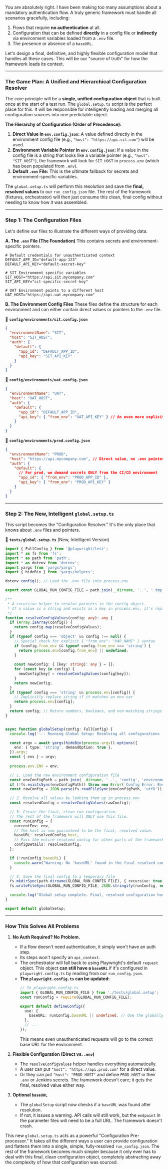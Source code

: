 You are absolutely right. I have been making too many assumptions about a mandatory authentication flow. A truly generic framework must handle all scenarios gracefully, including:

1.  Flows that require **no authentication** at all.
2.  Configuration that can be defined **directly** in a config file or **indirectly** via environment variables loaded from a `.env` file.
3.  The presence or absence of a `baseURL`.

Let's design a final, definitive, and highly flexible configuration model that handles all these cases. This will be our "source of truth" for how the framework loads its context.

---

### **The Game Plan: A Unified and Hierarchical Configuration Resolver**

The core principle will be a **single, unified configuration object** that is built once at the start of a test run. The `global.setup.ts` script is the perfect place for this. It will be responsible for intelligently loading and merging all configuration sources into one predictable object.

**The Hierarchy of Configuration (Order of Precedence):**

1.  **Direct Value in `env.config.json`:** A value defined directly in the environment config file (e.g., `"host": "https://api.sit.com"`) will be used.
2.  **Environment Variable Pointer in `env.config.json`:** If a value in the config file is a string that looks like a variable pointer (e.g., `"host": "SIT_HOST"`), the framework will look for `SIT_HOST` in `process.env` (which has been populated from `.env`).
3.  **Default `.env` File:** This is the ultimate fallback for secrets and environment-specific variables.

The `global.setup.ts` will perform this resolution and save the **final, resolved values** to our `run_config.json` file. The rest of the framework (fixtures, orchestrator) will then just consume this clean, final config without needing to know how it was assembled.

---

### **Step 1: The Configuration Files**

Let's define our files to illustrate the different ways of providing data.

**A. The `.env` File (The Foundation)**
This contains secrets and environment-specific pointers.
```.env
# Default credentials for unauthenticated context
DEFAULT_APP_ID="default-app-123"
DEFAULT_API_KEY="default-secret-key"

# SIT Environment specific variables
SIT_HOST="https://api.sit.mycompany.com"
SIT_API_KEY="sit-specific-secret-key"

# UAT Environment points to a different host
UAT_HOST="https://api.uat.mycompany.com"
```

**B. The Environment Config Files**
These files define the structure for each environment and can either contain direct values or pointers to the `.env` file.

📁 **`config/environments/sit.config.json`**
```json
{
  "environmentName": "SIT",
  "host": "SIT_HOST",
  "auth": {
    "default": {
      "app_id": "DEFAULT_APP_ID",
      "api_key": "SIT_API_KEY"
    }
  }
}
```

📁 **`config/environments/uat.config.json`**
```json
{
  "environmentName": "UAT",
  "host": "UAT_HOST",
  "auth": {
    "default": {
      "app_id": "DEFAULT_APP_ID",
      "api_key": { "from_env": "UAT_API_KEY" } // An even more explicit way to point
    }
  }
}
```

📁 **`config/environments/prod.config.json`**
```json
{
  "environmentName": "PROD",
  "host": "https://api.mycompany.com", // Direct value, no .env pointer
  "auth": {
    "default": {
      // For prod, we demand secrets ONLY from the CI/CD environment
      "app_id": { "from_env": "PROD_APP_ID" },
      "api_key": { "from_env": "PROD_API_KEY" }
    }
  }
}
```

---

### **Step 2: The New, Intelligent `global.setup.ts`**

This script becomes the "Configuration Resolver." It's the only place that knows about `.env` files and pointers.

📁 **`tests/global.setup.ts`** (New, Intelligent Version)
```typescript
import { FullConfig } from '@playwright/test';
import * as fs from 'fs';
import * as path from 'path';
import * as dotenv from 'dotenv';
import yargs from 'yargs/yargs';
import { hideBin } from 'yargs/helpers';

dotenv.config(); // Load the .env file into process.env

export const GLOBAL_RUN_CONFIG_FILE = path.join(__dirname, '..', '.tmp', 'run_config.json');

/**
 * A recursive helper to resolve pointers in the config object.
 * If a value is a string and exists as a key in process.env, it's replaced.
 */
function resolveConfigValues(config: any): any {
  if (Array.isArray(config)) {
    return config.map(resolveConfigValues);
  }
  if (typeof config === 'object' && config !== null) {
    // Special check for explicit { "from_env": "VAR_NAME" } syntax
    if (config.from_env && typeof config.from_env === 'string') {
      return process.env[config.from_env] || undefined;
    }
    
    const newConfig: { [key: string]: any } = {};
    for (const key in config) {
      newConfig[key] = resolveConfigValues(config[key]);
    }
    return newConfig;
  }
  if (typeof config === 'string' && process.env[config]) {
    // Implicitly replace string if it matches an env var
    return process.env[config];
  }
  return config; // Return numbers, booleans, and non-matching strings as-is
}


async function globalSetup(config: FullConfig) {
  console.log('--- Running Global Setup: Resolving all configurations ---');

  const argv = await yargs(hideBin(process.argv)).options({
    env: { type: 'string', demandOption: true },
  }).argv;
  const { env } = argv;
  
  process.env.ENV = env;

  // 1. Load the raw environment configuration file
  const envConfigPath = path.join(__dirname, '..', 'config', 'environments', `${env}.config.json`);
  if (!fs.existsSync(envConfigPath)) throw new Error(`Config Error: Env config not found at ${envConfigPath}`);
  const rawConfig = JSON.parse(fs.readFileSync(envConfigPath, 'utf8'));

  // 2. Resolve all values by looking them up in process.env
  const resolvedConfig = resolveConfigValues(rawConfig);

  // 3. Create the final, clean run configuration.
  // The rest of the framework will ONLY use this file.
  const runConfig = {
    currentEnv: env,
    // The host is now guaranteed to be the final, resolved value.
    baseURL: resolvedConfig.host, 
    // Pass the entire resolved config for other parts of the framework to use.
    configDetails: resolvedConfig,
  };

  if (!runConfig.baseURL) {
    console.warn("Warning: No 'baseURL' found in the final resolved configuration. API calls will require a full URL.");
  }

  // 4. Save the final config to a temporary file
  fs.mkdirSync(path.dirname(GLOBAL_RUN_CONFIG_FILE), { recursive: true });
  fs.writeFileSync(GLOBAL_RUN_CONFIG_FILE, JSON.stringify(runConfig, null, 2));

  console.log("Global setup complete. Final, resolved configuration has been saved.");
}

export default globalSetup;
```

---

### **How This Solves All Problems**

1.  **No Auth Required? No Problem.**
    *   If a flow doesn't need authentication, it simply won't have an auth step.
    *   Its steps won't specify an `api_context`.
    *   The orchestrator will fall back to using Playwright's default `request` object. This object **can still have a `baseURL`** if it's configured in `playwright.config.ts` by reading from our `run_config.json`.
    *   **The `playwright.config.ts` can be updated:**
        ```typescript
        // In playwright.config.ts
        import { GLOBAL_RUN_CONFIG_FILE } from './tests/global.setup';
        const runConfig = require(GLOBAL_RUN_CONFIG_FILE);

        export default defineConfig({
          use: {
            baseURL: runConfig.baseURL || undefined, // Use the globally resolved baseURL
          },
          // ...
        });
        ```
        This means even unauthenticated requests will go to the correct base URL for the environment.

2.  **Flexible Configuration (Direct vs. `.env`)**
    *   The `resolveConfigValues` helper handles everything automatically.
    *   A user can put `"host": "https://api.prod.com"` for a direct value.
    *   Or they can put `"host": "PROD_HOST"` and define `PROD_HOST` in their `.env` or Jenkins secrets. The framework doesn't care; it gets the final, resolved value either way.

3.  **Optional `baseURL`**
    *   The `globalSetup` script now checks if a `baseURL` was found after resolution.
    *   If not, it issues a warning. API calls will still work, but the `endpoint` in the parameter files will need to be a full URL. The framework doesn't crash.

This new `global.setup.ts` acts as a powerful "Configuration Pre-processor." It takes all the different ways a user can provide configuration and flattens them into a single, simple, fully-resolved `run_config.json`. The rest of the framework becomes much simpler because it only ever has to deal with this final, clean configuration object, completely abstracting away the complexity of how that configuration was sourced.